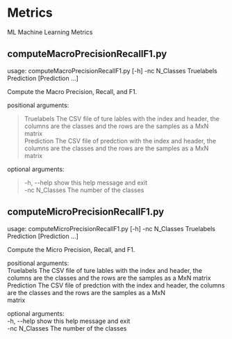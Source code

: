# Metrics
ML Machine Learning Metrics

## computeMacroPrecisionRecallF1.py
usage: computeMacroPrecisionRecallF1.py [-h] -nc N_Classes Truelabels Prediction [Prediction ...]<br/>

Compute the Macro Precision, Recall, and F1.<br/>

positional arguments:<br/>
  >Truelabels     The CSV file of ture lables with the index and header, the columns are the classes and the rows are the samples as a MxN matrix<br/>
  >Prediction     The CSV file of predction with the index and header, the columns are the classes and the rows are the samples as a MxN matrix<br/>

optional arguments:<br/>
  >-h, --help     show this help message and exit<br/>
  >-nc N_Classes  The number of the classes<br/>
  
## computeMicroPrecisionRecallF1.py
usage: computeMicroPrecisionRecallF1.py [-h] -nc N_Classes Truelabels Prediction [Prediction ...]<br/>

Compute the Micro Precision, Recall, and F1.<br/>

positional arguments:<br/>
  Truelabels     The CSV file of ture lables with the index and header, the columns are the classes and the rows are the samples as a MxN matrix<br/>
  Prediction     The CSV file of predction with the index and header, the columns are the classes and the rows are the samples as a MxN  
                 matrix<br/>

optional arguments:<br/>
  -h, --help     show this help message and exit<br/>
  -nc N_Classes  The number of the classes<br/>
